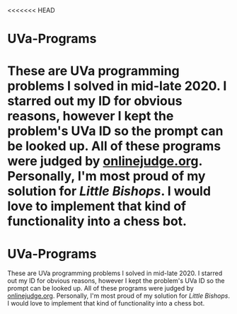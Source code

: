 <<<<<<< HEAD
# UVa-Programs
These are UVa programming problems I solved in mid-late 2020.
I starred out my ID for obvious reasons, however I kept the problem's UVa ID so the prompt can be looked up.
All of these programs were judged by [onlinejudge.org](https://onlinejudge.org/).
Personally, I'm most proud of my solution for _Little Bishops_.
I would love to implement that kind of functionality into a chess bot.
=======
# UVa-Programs
These are UVa programming problems I solved in mid-late 2020.
I starred out my ID for obvious reasons, however I kept the problem's UVa ID so the prompt can be looked up.
All of these programs were judged by [onlinejudge.org](https://onlinejudge.org/).
Personally, I'm most proud of my solution for _Little Bishops_.
I would love to implement that kind of functionality into a chess bot.